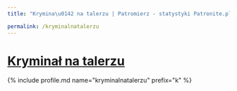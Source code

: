 ```yaml
---
title: "Krymina\u0142 na talerzu | Patromierz - statystyki Patronite.pl"

permalink: /kryminalnatalerzu
---
```


# [Kryminał na talerzu](https://patronite.pl/kryminalnatalerzu)

{% include profile.md name="kryminalnatalerzu" prefix="k" %}
